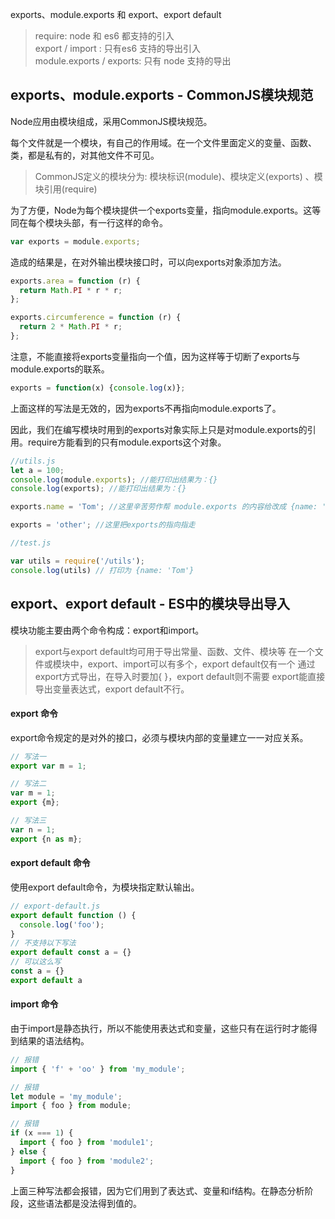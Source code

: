 exports、module.exports 和 export、export default

> require: node 和 es6 都支持的引入  
> export / import : 只有es6 支持的导出引入  
> module.exports / exports: 只有 node 支持的导出

## exports、module.exports - CommonJS模块规范
Node应用由模块组成，采用CommonJS模块规范。

每个文件就是一个模块，有自己的作用域。在一个文件里面定义的变量、函数、类，都是私有的，对其他文件不可见。
> CommonJS定义的模块分为: 模块标识(module)、模块定义(exports) 、模块引用(require)  

为了方便，Node为每个模块提供一个exports变量，指向module.exports。这等同在每个模块头部，有一行这样的命令。


```js
var exports = module.exports;
```

造成的结果是，在对外输出模块接口时，可以向exports对象添加方法。

``` js
exports.area = function (r) {
  return Math.PI * r * r;
};

exports.circumference = function (r) {
  return 2 * Math.PI * r;
};
```
注意，不能直接将exports变量指向一个值，因为这样等于切断了exports与module.exports的联系。
``` js
exports = function(x) {console.log(x)};
```
上面这样的写法是无效的，因为exports不再指向module.exports了。

因此，我们在编写模块时用到的exports对象实际上只是对module.exports的引用。require方能看到的只有module.exports这个对象。

``` js
//utils.js
let a = 100;
console.log(module.exports); //能打印出结果为：{}
console.log(exports); //能打印出结果为：{}

exports.name = 'Tom'; //这里辛苦劳作帮 module.exports 的内容给改成 {name: 'Tom'}

exports = 'other'; //这里把exports的指向指走

//test.js

var utils = require('/utils');
console.log(utils) // 打印为 {name: 'Tom'}
```

## export、export default - ES中的模块导出导入
模块功能主要由两个命令构成：export和import。

> export与export default均可用于导出常量、函数、文件、模块等
> 在一个文件或模块中，export、import可以有多个，export default仅有一个
> 通过export方式导出，在导入时要加{ }，export default则不需要
> export能直接导出变量表达式，export default不行。


#### export 命令
export命令规定的是对外的接口，必须与模块内部的变量建立一一对应关系。
``` js
// 写法一
export var m = 1;

// 写法二
var m = 1;
export {m};

// 写法三
var n = 1;
export {n as m};
```

#### export default 命令
使用export default命令，为模块指定默认输出。

``` js
// export-default.js
export default function () {
  console.log('foo');
}
// 不支持以下写法
export default const a = {}
// 可以这么写
const a = {}
export default a
```

#### import 命令
由于import是静态执行，所以不能使用表达式和变量，这些只有在运行时才能得到结果的语法结构。
``` js
// 报错
import { 'f' + 'oo' } from 'my_module';

// 报错
let module = 'my_module';
import { foo } from module;

// 报错
if (x === 1) {
  import { foo } from 'module1';
} else {
  import { foo } from 'module2';
}
```
上面三种写法都会报错，因为它们用到了表达式、变量和if结构。在静态分析阶段，这些语法都是没法得到值的。

